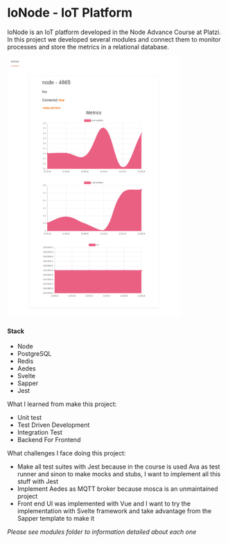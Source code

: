 # IoNode - IoT Platform

IoNode is an IoT platform developed in the Node Advance Course at Platzi. In this project we developed several modules and connect them to monitor processes and store the metrics in a relational database.

<img width="400" height="600px" src="./screenshots/screenshot.png">

#### Stack

- Node
- PostgreSQL
- Redis
- Aedes
- Svelte
- Sapper
- Jest

What I learned from make this project:

- Unit test
- Test Driven Development
- Integration Test
- Backend For Frontend

What challenges I face doing this project:

- Make all test suites with Jest because in the course is used Ava as test runner and sinon to make mocks and stubs, I want to implement all this stuff with Jest
- Implement Aedes as MQTT broker because mosca is an unmaintained project
- Front end UI was implemented with Vue and I want to try the implementation with Svelte framework and take advantage from the Sapper template to make it


_Please see modules folder to information detailed about each one_
